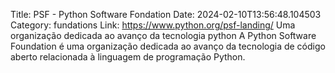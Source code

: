 Title: PSF - Python Software Fondation
Date: 2024-02-10T13:56:48.104503
Category: fundations
Link: https://www.python.org/psf-landing/
Uma organização dedicada ao avanço da tecnologia python
A Python Software Foundation é uma organização dedicada ao avanço da tecnologia de código aberto relacionada à linguagem de programação Python.
